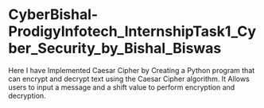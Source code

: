 # CyberBishal-ProdigyInfotech_InternshipTask1_Cyber_Security_by_Bishal_Biswas
Here I have Implemented Caesar Cipher by Creating a Python program that can encrypt and decrypt text using the Caesar Cipher algorithm. It Allows users to input a message and a shift value to perform encryption and decryption.
